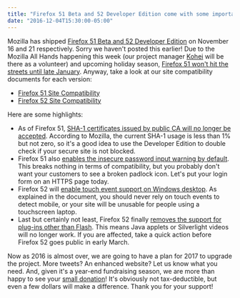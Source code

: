```yaml
---
title: "Firefox 51 Beta and 52 Developer Edition come with some important changes"
date: "2016-12-04T15:30:00-05:00"
---
```

Mozilla has shipped [Firefox 51 Beta and 52 Developer Edition](https://www.mozilla.org/firefox/channel/desktop/) on November 16 and 21 respectively. Sorry we haven't posted this earlier! Due to the Mozilla All Hands happening this week (our project manager [Kohei](https://mozillians.org/u/kohei.yoshino/) will be there as a volunteer) and upcoming holiday season, [Firefox 51 won't hit the streets until late January](https://release.mozilla.org/firefox/50/2016/11/22/Firefox50-planned-dot-release.html). Anyway, take a look at our site compatibility documents for each version:

* [Firefox 51 Site Compatibility](https://www.fxsitecompat.dev/en-CA/releases/51/)
* [Firefox 52 Site Compatibility](https://www.fxsitecompat.dev/en-CA/releases/52/)

Here are some highlights:

* As of Firefox 51, [SHA-1 certificates issued by public CA will no longer be accepted](https://www.fxsitecompat.dev/en-CA/docs/2016/sha-1-certificates-issued-by-public-ca-will-no-longer-be-accepted/). According to Mozilla, the current SHA-1 usage is less than 1% but not zero, so it's a good idea to use the Developer Edition to double check if your secure site is not blocked.
* Firefox 51 also [enables the insecure password input warning by default](https://www.fxsitecompat.dev/en-CA/docs/2016/insecure-password-input-warning-will-be-enabled-by-default/). This breaks nothing in terms of compatibility, but you probably don't want your customers to see a broken padlock icon. Let's put your login form on an HTTPS page today.
* Firefox 52 will [enable touch event support on Windows desktop](https://www.fxsitecompat.dev/en-CA/docs/2016/touch-event-support-has-been-re-enabled-on-windows-desktop/). As explained in the document, you should never rely on touch events to detect mobile, or your site will be unusable for people using a touchscreen laptop.
* Last but certainly not least, Firefox 52 finally [removes the support for plug-ins other than Flash](https://www.fxsitecompat.dev/en-CA/docs/2016/plug-in-support-has-been-dropped-other-than-flash/). This means Java applets or Silverlight videos will no longer work. If you are affected, take a quick action before Firefox 52 goes public in early March.

Now as 2016 is almost over, we are going to have a plan for 2017 to upgrade the project. More tweets? An enhanced website? Let us know what you need. And, given it's a year-end fundraising season, we are more than happy to see your [small donation](https://www.fxsitecompat.dev/en-CA/contribute/#donate-to-us)! It's obviously not tax-deductible, but even a few dollars will make a difference. Thank you for your support!
